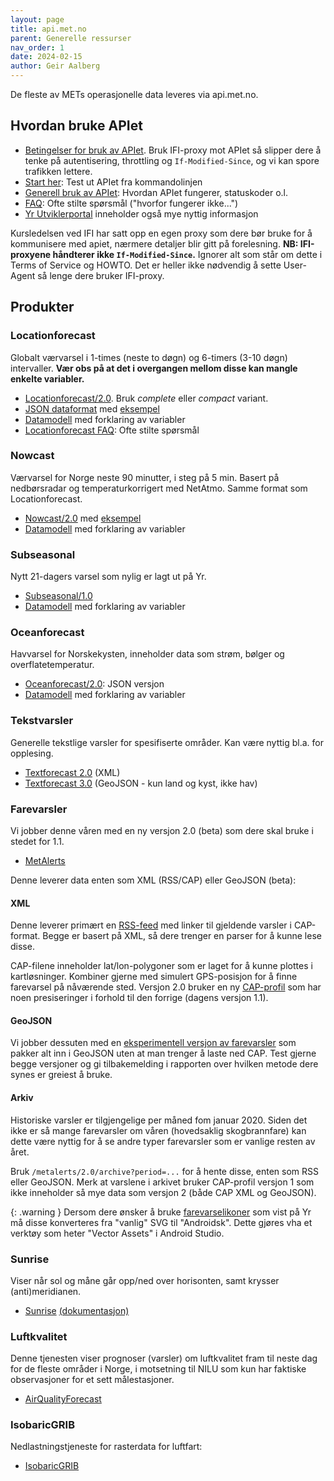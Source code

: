 ```yaml
---
layout: page
title: api.met.no
parent: Generelle ressurser
nav_order: 1
date: 2024-02-15
author: Geir Aalberg
---
```


De fleste av METs operasjonelle data leveres via api.met.no.

## Hvordan bruke APIet

- [Betingelser for bruk av APIet](https://docs.api.met.no/doc/TermsOfService).
  Bruk IFI-proxy mot APIet så slipper dere å tenke på autentisering, throttling og `If-Modified-Since`, og vi kan spore trafikken lettere.
- [Start her](https://docs.api.met.no/doc/GettingStarted): Test ut APIet fra kommandolinjen
- [Generell bruk av APIet](https://docs.api.met.no/doc/usage): Hvordan APIet fungerer, statuskoder o.l.
- [FAQ](https://docs.api.met.no/doc/FAQ): Ofte stilte spørsmål ("hvorfor fungerer ikke...")
- [Yr Utviklerportal](https://developer.yr.no/) inneholder også mye nyttig informasjon

Kursledelsen ved IFI har satt opp en egen proxy som dere bør bruke for å
kommunisere med apiet, nærmere detaljer blir gitt på forelesning. **NB:
IFI-proxyene håndterer ikke `If-Modified-Since`.** Ignorer alt som står om dette
i Terms of Service og HOWTO. Det er heller ikke nødvendig å sette User-Agent så
lenge dere bruker IFI-proxy.

## Produkter

### Locationforecast

Globalt værvarsel i 1-times (neste to døgn) og 6-timers (3-10 døgn) intervaller.
**Vær obs på at det i overgangen mellom disse kan mangle enkelte variabler.**

- [Locationforecast/2.0](https://api.met.no/weatherapi/locationforecast/2.0/documentation). Bruk *complete* eller *compact* variant.
- [JSON dataformat](https://docs.api.met.no/doc/ForecastJSON) med
  [eksempel](https://api.met.no/weatherapi/locationforecast/2.0/complete?lat=60.10&lon=9.58)
- [Datamodell](https://docs.api.met.no/doc/locationforecast/datamodel) med forklaring av variabler
- [Locationforecast FAQ](https://docs.api.met.no/doc/locationforecast/FAQ): Ofte stilte spørsmål

### Nowcast

Værvarsel for Norge neste 90 minutter, i steg på 5 min.
Basert på nedbørsradar og temperaturkorrigert med NetAtmo. Samme format som Locationforecast.

- [Nowcast/2.0](https://api.met.no/weatherapi/nowcast/2.0/documentation) med
  [eksempel](https://api.met.no/weatherapi/nowcast/2.0/complete?lat=59.9333&lon=10.7166)
- [Datamodell](https://docs.api.met.no/doc/nowcast/datamodel) med forklaring av variabler

### Subseasonal

Nytt 21-dagers varsel som nylig er lagt ut på Yr.

- [Subseasonal/1.0](https://api.met.no/weatherapi/subseasonal/1.0/documentation)
- [Datamodell](https://docs.api.met.no/doc/subseasonal/datamodel) med forklaring av variabler

### Oceanforecast

Havvarsel for Norskekysten, inneholder data som strøm, bølger og overflatetemperatur.

- [Oceanforecast/2.0](https://api.met.no/weatherapi/oceanforecast/2.0/documentation): JSON versjon
- [Datamodell](https://docs.api.met.no/doc/oceanforecast/datamodel) med forklaring av variabler

### Tekstvarsler

Generelle tekstlige varsler for spesifiserte områder. Kan være nyttig bl.a. for opplesing.

- [Textforecast 2.0](https://api.met.no/weatherapi/textforecast/2.0/documentation) (XML)
- [Textforecast 3.0](https://api.met.no/weatherapi/textforecast/3.0/documentation) (GeoJSON - kun land og kyst, ikke hav)

### Farevarsler

Vi jobber denne våren med en ny versjon 2.0 (beta) som dere skal bruke i stedet for 1.1.

- [MetAlerts](https://api.met.no/weatherapi/metalerts/2.0/documentation)

Denne leverer data enten som XML (RSS/CAP) eller GeoJSON (beta):

#### XML

Denne leverer primært en [RSS-feed](https://api.met.no/weatherapi/metalerts/2.0/current.rss)
med linker til gjeldende varsler i CAP-format. Begge er basert på XML, så dere
trenger en parser for å kunne lese disse.

CAP-filene inneholder lat/lon-polygoner som er laget for å kunne plottes i kartløsninger.
Kombiner gjerne med simulert GPS-posisjon for å finne farevarsel på nåværende
sted. Versjon 2.0 bruker en ny
[CAP-profil](https://docs.api.met.no/doc/metalerts/CAP-v2-profile.html) som har
noen presiseringer i forhold til den forrige (dagens versjon 1.1).

#### GeoJSON

Vi jobber dessuten med en [eksperimentell versjon av
farevarsler](https://api.met.no/weatherapi/metalerts/2.0/current.json)
som pakker alt inn i GeoJSON uten at man trenger å laste ned CAP. Test gjerne
begge versjoner og gi tilbakemelding i rapporten over hvilken metode dere synes
er greiest å bruke.

#### Arkiv

Historiske varsler er tilgjengelige per måned fom januar 2020.
Siden det ikke er så mange farevarsler om våren (hovedsaklig skogbrannfare) kan
dette være nyttig for å se andre typer farevarsler som er vanlige resten av
året.

Bruk `/metalerts/2.0/archive?period=...` for å hente disse, enten som RSS eller GeoJSON.
Merk at varslene i arkivet bruker CAP-profil versjon 1 som ikke inneholder så mye
data som versjon 2 (både CAP XML og GeoJSON).

{: .warning }
Dersom dere ønsker å bruke [farevarselikoner](https://github.com/nrkno/yr-warning-icons)
som vist på Yr må disse konverteres fra "vanlig" SVG til "Androidsk".
Dette gjøres vha et verktøy som heter "Vector Assets" i Android Studio.

### Sunrise

Viser når sol og måne går opp/ned over horisonten, samt krysser (anti)meridianen.

- [Sunrise](https://api.met.no/weatherapi/sunrise/3.0/documentation) [(dokumentasjon)](/api/sunrise)

### Luftkvalitet

Denne tjenesten viser prognoser (varsler) om luftkvalitet fram til neste dag for
de fleste områder i Norge, i motsetning til NILU som kun har faktiske observasjoner
for et sett målestasjoner.

- [AirQualityForecast](https://api.met.no/weatherapi/airqualityforecast/0.1/documentation)

### IsobaricGRIB

Nedlastningstjeneste for rasterdata for luftfart:

- [IsobaricGRIB](/api/isobaricgrib)
